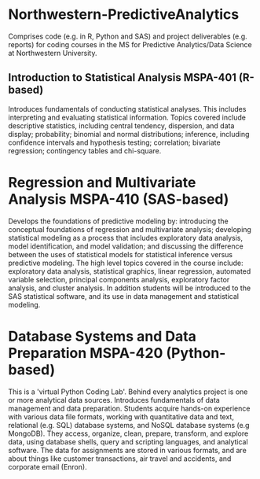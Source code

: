 # Northwestern-PredictiveAnalytics
Comprises code (e.g. in R, Python and SAS) and project deliverables (e.g. reports) for coding courses in the MS for Predictive Analytics/Data Science at Northwestern University.

## Introduction to Statistical Analysis MSPA-401 (R-based)
Introduces fundamentals of conducting statistical analyses. This includes interpreting and evaluating statistical information. Topics covered include descriptive statistics, including central tendency, dispersion, and data display; probability; binomial and normal distributions; inference, including confidence intervals and hypothesis testing; correlation; bivariate regression; contingency tables and chi-square.

# Regression and Multivariate Analysis MSPA-410 (SAS-based)
Develops the foundations of predictive modeling by: introducing the conceptual foundations of regression and multivariate analysis; developing statistical modeling as a process that includes exploratory data analysis, model identification, and model validation; and discussing the difference between the uses of statistical models for statistical inference versus predictive modeling. The high level topics covered in the course include: exploratory data analysis, statistical graphics, linear regression, automated variable selection, principal components analysis, exploratory factor analysis, and cluster analysis. In addition students will be introduced to the SAS statistical software, and its use in data management and statistical modeling.

# Database Systems and Data Preparation MSPA-420 (Python-based)
This is a 'virtual Python Coding Lab'. Behind every analytics project is one or more analytical data sources. Introduces fundamentals of data management and data preparation. Students acquire hands-on experience with various data file formats, working with quantitative data and text, relational (e.g. SQL) database systems, and NoSQL database systems (e.g MongoDB). They access, organize, clean, prepare, transform, and explore data, using database shells, query and scripting languages, and analytical software. The data for assignments are stored in various formats, and are about things like customer transactions, air travel and accidents, and corporate email (Enron).
